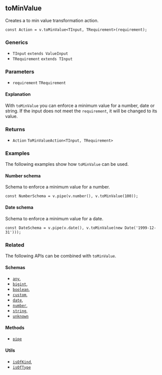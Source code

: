 toMinValue
----------

Creates a to min value transformation action.

    const Action = v.toMinValue<TInput, TRequirement>(requirement);
    

### Generics

*   `TInput` `extends ValueInput`
*   `TRequirement` `extends TInput`

### Parameters

*   `requirement` `TRequirement`

#### Explanation

With `toMinValue` you can enforce a minimum value for a number, date or string. If the input does not meet the `requirement`, it will be changed to its value.

### Returns

*   `Action` `ToMinValueAction<TInput, TRequirement>`

### Examples

The following examples show how `toMinValue` can be used.

#### Number schema

Schema to enforce a minimum value for a number.

    const NumberSchema = v.pipe(v.number(), v.toMinValue(100));
    

#### Date schema

Schema to enforce a minimum value for a date.

    const DateSchema = v.pipe(v.date(), v.toMinValue(new Date('1999-12-31')));
    

### Related

The following APIs can be combined with `toMinValue`.

#### Schemas

*   [`any`](any.md),
*   [`bigint`](bigint.md),
*   [`boolean`](boolean.md),
*   [`custom`](custom.md),
*   [`date`](date.md),
*   [`number`](number.md),
*   [`string`](string.md),
*   [`unknown`](unknown.md)

#### Methods

*   [`pipe`](pipe.md)

#### Utils

*   [`isOfKind`](isOfKind.md),
*   [`isOfType`](isOfType.md)
